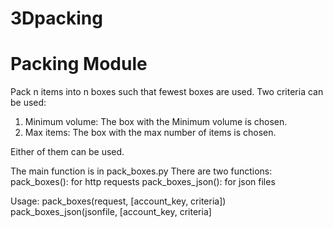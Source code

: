 # 3Dpacking

Packing Module
===========================


Pack n items into n boxes such that fewest boxes are used. 
Two criteria can be used:
1) Minimum volume: The box with the Minimum volume is chosen.
2) Max items: The box with the max number of items is chosen. 

Either of them can be used. 

The main function is in pack_boxes.py
There are two functions:
pack_boxes(): for http requests
pack_boxes_json(): for json files

Usage: 
pack_boxes(request, [account_key, criteria])
pack_boxes_json(jsonfile, [account_key, criteria]
